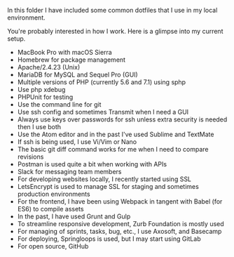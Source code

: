 In this folder I have included some common dotfiles that I use in my local environment.

You're probably interested in how I work. Here is a glimpse into my current setup.

* MacBook Pro with macOS Sierra
* Homebrew for package management
* Apache/2.4.23 (Unix)
* MariaDB for MySQL and Sequel Pro (GUI)
* Multiple versions of PHP (currently 5.6 and 7.1) using sphp
* Use php xdebug
* PHPUnit for testing
* Use the command line for git
* Use ssh config and sometimes Transmit when I need a GUI
* Always use keys over passwords for ssh unless extra security is needed then I use both
* Use the Atom editor and in the past I've used Sublime and TextMate
* If ssh is being used, I use Vi/Vim or Nano
* The basic git diff command works for me when I need to compare revisions
* Postman is used quite a bit when working with APIs
* Slack for messaging team members
* For developing websites locally, I recently started using SSL
* LetsEncrypt is used to manage SSL for staging and sometimes production environments
* For the frontend, I have been using Webpack in tangent with Babel (for ES6) to compile assets
* In the past, I have used Grunt and Gulp
* To streamline responsive development, Zurb Foundation is mostly used
* For managing of sprints, tasks, bug, etc., I use Axosoft, and Basecamp
* For deploying, Springloops is used, but I may start using GitLab
* For open source, GitHub
